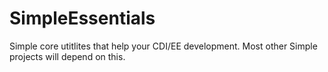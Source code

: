 SimpleEssentials
================

Simple core utitlites that help your CDI/EE development. Most other Simple projects will depend on this.
